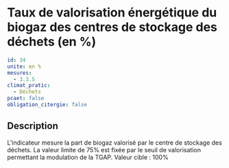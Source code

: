 # Taux de valorisation énergétique du biogaz des centres de stockage des déchets (en %)
```yaml
id: 34
unite: en %
mesures:
  - 3.3.5
climat_pratic:
  - Déchets
pcaet: false
obligation_citergie: false
```
## Description
L'indicateur mesure la part de biogaz valorisé par le centre de stockage des déchets. La valeur limite de 75% est fixée par le seuil de valorisation permettant la modulation de la TGAP. Valeur cible : 100%



